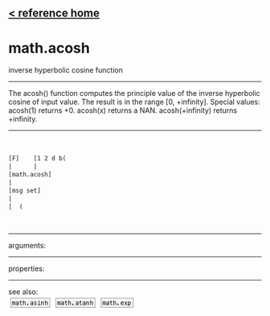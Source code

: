 [< reference home](index.html)
---

# math.acosh


inverse hyperbolic cosine function

---

The acosh() function computes the principle value of the inverse hyperbolic cosine
            of input value. The result is in the range [0, +infinity].
Special values:
acosh(1) returns +0.
acosh(x) returns a NAN.
acosh(+infinity) returns +infinity.
<br>


---


```


[F]    [1 2 d b(
|      |
[math.acosh]
|
[msg set]
|
[  (

            
```

---
arguments:


---
properties:


---
see also:<br>
[![math.asinh](img/object_math.asinh.png)](math.asinh.html)
[![math.atanh](img/object_math.atanh.png)](math.atanh.html)
[![math.exp](img/object_math.exp.png)](math.exp.html)
